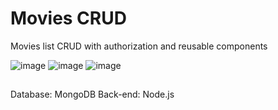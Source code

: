 # Movies CRUD

Movies list CRUD with authorization and reusable components

![image](https://user-images.githubusercontent.com/61118821/144831408-c57a3c9e-1a64-4d12-868b-5872a4b8c0cf.png)
![image](https://user-images.githubusercontent.com/61118821/144831349-5bea2cf8-e9a9-4f74-bf79-c9c781079bcb.png)
![image](https://user-images.githubusercontent.com/61118821/144831520-e8372f79-2d5b-4ec5-ba07-ecc9b4858e0e.png)



##
Database: MongoDB
Back-end: Node.js


